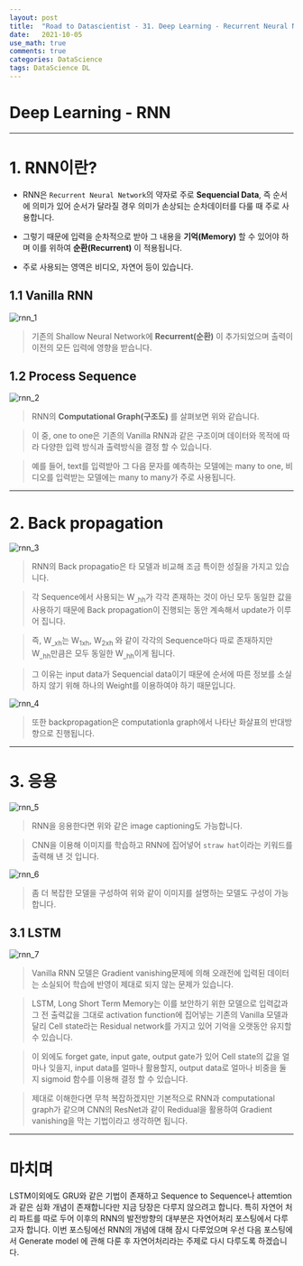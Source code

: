 ```yaml
---
layout: post
title:  "Road to Datascientist - 31. Deep Learning - Recurrent Neural Network"
date:   2021-10-05
use_math: true
comments: true
categories: DataScience
tags: DataScience DL
---
```

# Deep Learning - RNN

---

# 1. RNN이란?

* RNN은 `Recurrent Neural Network`의 약자로 주로 **Sequencial Data**, 즉 순서에 의미가 있어 순서가 달라질 경우 의미가 손상되는 순차데이터를 다룰 때 주로 사용합니다.

* 그렇기 때문에 입력을 순차적으로 받아 그 내용을 **기억(Memory)** 할 수 있어야 하며 이를 위하여 **순환(Recurrent)** 이 적용됩니다.

* 주로 사용되는 영역은 비디오, 자연어 등이 있습니다.

## 1.1 Vanilla RNN

![rnn_1](/img/rnn_1.png)

> 기존의 Shallow Neural Network에 **Recurrent(순환)** 이 추가되었으며 출력이 이전의 모든 입력에 영향을 받습니다.

## 1.2 Process Sequence

![rnn_2](/img/rnn_2.png)

> RNN의 **Computational Graph(구조도)** 를 살펴보면 위와 같습니다.

> 이 중, one to one은 기존의 Vanilla RNN과 같은 구조이며 데이터와 목적에 따라 다양한 입력 방식과 출력방식을 결정 할 수 있습니다.

> 예를 들어, text를 입력받아 그 다음 문자를 예측하는 모델에는 many to one, 비디오를 입력받는 모델에는 many to many가 주로 사용됩니다.

---

# 2. Back propagation

![rnn_3](/img/rnn_3.png)

> RNN의 Back propagatio은 타 모델과 비교해 조금 특이한 성질을 가지고 있습니다.

> 각 Sequence에서 사용되는 W<sub>_hh</sub>가 각각 존재하는 것이 아닌 모두 동일한 값을 사용하기 때문에 Back propagation이 진행되는 동안 계속해서 update가 이루어 집니다.

> 즉, W<sub>_xh</sub>는 W<sub>1xh</sub>, W<sub>2xh</sub> 와 같이 각각의 Sequence마다 따로 존재하지만 W<sub>_hh</sub>만큼은 모두 동일한 W<sub>_hh</sub>이게 됩니다.

> 그 이유는 input data가 Sequencial data이기 때문에 순서에 따른 정보를 소실하지 않기 위해 하나의 Weight를 이용하여야 하기 때문입니다.

![rnn_4](/img/rnn_4.png)

> 또한 backpropagation은 computationla graph에서 나타난 화살표의 반대방향으로 진행됩니다.

---

# 3. 응용

![rnn_5](/img/rnn_5.png)

> RNN을 응용한다면 위와 같은 image captioning도 가능합니다.

> CNN을 이용해 이미지를 학습하고 RNN에 집어넣어 `straw hat`이라는 키워드를 출력해 낸 것 입니다.

![rnn_6](/img/rnn_6.png)

> 좀 더 복잡한 모델을 구성하여 위와 같이 이미지를 설명하는 모델도 구성이 가능합니다.

## 3.1 LSTM

![rnn_7](/img/rnn_7.png)

> Vanilla RNN 모델은 Gradient vanishing문제에 의해 오래전에 입력된 데이터는 소실되어 학습에 반영이 제대로 되지 않는 문제가 있습니다.

> LSTM, Long Short Term Memory는 이를 보안하기 위한 모델으로 입력값과 그 전 출력값을 그대로 activation function에 집어넣는 기존의 Vanilla 모델과 달리 Cell state라는 Residual network를 가지고 있어 기억을 오랫동안 유지할 수 있습니다.

> 이 외에도 forget gate, input gate, output gate가 있어 Cell state의 값을 얼마나 잊을지, input data를 얼마나 활용할지, output data로 얼마나 비중을 둘지 sigmoid 함수를 이용해 결정 할 수 있습니다.

> 제대로 이해한다면 무척 복잡하겠지만 기본적으로 RNN과 computational graph가 같으며 CNN의 ResNet과 같이 Redidual을 활용하여 Gradient vanishing을 막는 기법이라고 생각하면 됩니다.

---
# 마치며
LSTM이외에도 GRU와 같은 기법이 존재하고 Sequence to Sequence나 attemtion과 같은 심화 개념이 존재합니다만 지금 당장은 다루지 않으려고 합니다. 특히 자연어 처리 파트를 따로 두어 이후의 RNN의 발전방향의 대부분은 자연어처리 포스팅에서 다루고자 합니다. 이번 포스팅에선 RNN의 개념에 대해 잠시 다루었으며 우선 다음 포스팅에서 Generate model 에 관해 다룬 후 자연어처리라는 주제로 다시 다루도록 하겠습니다.